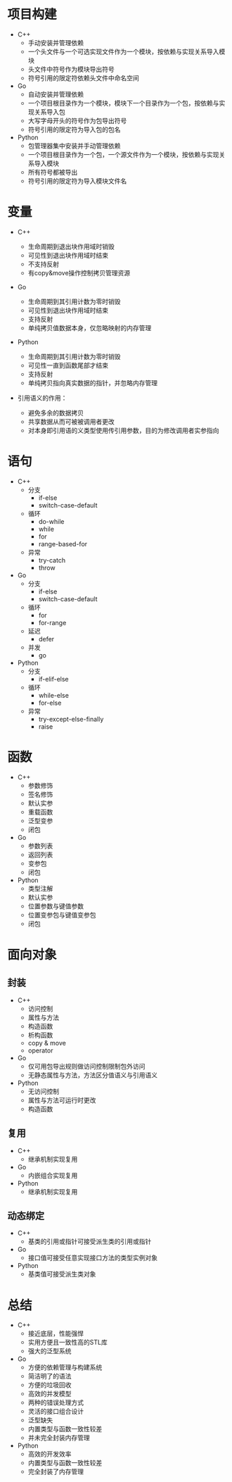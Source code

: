# 项目构建
* C++
    * 手动安装并管理依赖
    * 一个头文件与一个可选实现文件作为一个模块，按依赖与实现关系导入模块
    * 头文件中符号作为模块导出符号
    * 符号引用的限定符依赖头文件中命名空间
* Go
    * 自动安装并管理依赖
    * 一个项目根目录作为一个模块，模块下一个目录作为一个包，按依赖与实现关系导入包
    * 大写字母开头的符号作为包导出符号
    * 符号引用的限定符为导入包的包名
* Python
    * 包管理器集中安装并手动管理依赖
    * 一个项目根目录作为一个包，一个源文件作为一个模块，按依赖与实现关系导入模块
    * 所有符号都被导出
    * 符号引用的限定符为导入模块文件名

# 变量
* C++
    * 生命周期到退出块作用域时销毁
    * 可见性到退出块作用域时结束
    * 不支持反射
    * 有copy&move操作控制拷贝管理资源
* Go
    * 生命周期到其引用计数为零时销毁
    * 可见性到退出块作用域时结束
    * 支持反射
    * 单纯拷贝值数据本身，仅忽略映射的内存管理
* Python
    * 生命周期到其引用计数为零时销毁
    * 可见性一直到函数尾部才结束
    * 支持反射
    * 单纯拷贝指向真实数据的指针，并忽略内存管理

* 引用语义的作用：
    * 避免多余的数据拷贝
    * 共享数据从而可被被调用者更改
    * 对本身即引用语的义类型使用传引用参数，目的为修改调用者实参指向

# 语句
* C++
    * 分支
        * if-else
        * switch-case-default
    * 循环
        * do-while
        * while
        * for
        * range-based-for
    * 异常
        * try-catch
        * throw
* Go
    * 分支
        * if-else
        * switch-case-default
    * 循环
        * for
        * for-range
    * 延迟
        * defer
    * 并发
        * go
* Python
    * 分支
        * if-elif-else
    * 循环
        * while-else
        * for-else
    * 异常
        * try-except-else-finally
        * raise

# 函数
* C++
    * 参数修饰
    * 签名修饰
    * 默认实参
    * 重载函数
    * 泛型变参
    * 闭包
* Go
    * 参数列表
    * 返回列表
    * 变参包
    * 闭包
* Python
    * 类型注解
    * 默认实参
    * 位置参数与键值参数
    * 位置变参包与键值变参包
    * 闭包

# 面向对象
## 封装
* C++
    * 访问控制
    * 属性与方法
    * 构造函数
    * 析构函数
    * copy & move
    * operator
* Go
    * 仅可用包导出规则做访问控制限制包外访问
    * 无静态属性与方法，方法区分值语义与引用语义
* Python
    * 无访问控制
    * 属性与方法可运行时更改
    * 构造函数
## 复用
* C++
    * 继承机制实现复用
* Go
    * 内嵌组合实现复用
* Python
    * 继承机制实现复用
## 动态绑定
* C++
    * 基类的引用或指针可接受派生类的引用或指针
* Go
    * 接口值可接受任意实现接口方法的类型实例对象
* Python
    * 基类值可接受派生类对象

# 总结
* C++
    * 接近底层，性能强悍
    * 实用方便且一致性高的STL库
    * 强大的泛型系统
* Go
    * 方便的依赖管理与构建系统
    * 简洁明了的语法
    * 方便的垃圾回收
    * 高效的并发模型
    * 两种的错误处理方式
    * 灵活的接口组合设计
    * 泛型缺失
    * 内置类型与函数一致性较差
    * 并未完全封装内存管理
* Python
    * 高效的开发效率
    * 内置类型与函数一致性较差
    * 完全封装了内存管理
